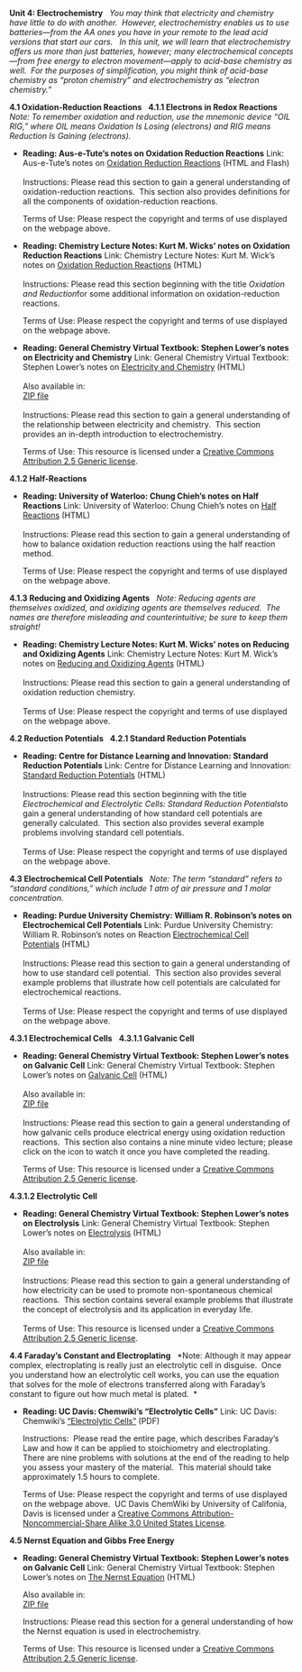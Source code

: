 **Unit 4: Electrochemistry** <span id="4"></span> 
*You may think that electricity and chemistry have little to do with
another.  However, electrochemistry enables us to use batteries—from the
AA ones you have in your remote to the lead acid versions that start our
cars.   In this unit, we will learn that electrochemistry offers us more
than just batteries, however; many electrochemical concepts—from free
energy to electron movement—apply to acid-base chemistry as well.  For
the purposes of simplification, you might think of acid-base chemistry
as “proton chemistry” and electrochemistry as “electron chemistry.”*

**4.1 Oxidation-Reduction Reactions** <span id="4.1"></span> 
**4.1.1 Electrons in Redox Reactions** <span id="4.1.1"></span> 
*Note: To remember oxidation and reduction, use the mnemonic device “OIL
RIG,” where OIL means Oxidation Is Losing (electrons) and RIG means
Reduction Is Gaining (electrons).*

-   **Reading: Aus-e-Tute’s notes on Oxidation Reduction Reactions**
    Link: Aus-e-Tute’s notes on [Oxidation Reduction
    Reactions](http://www.ausetute.com.au/redox.html) (HTML and Flash)  
        
     Instructions: Please read this section to gain a general
    understanding of oxidation-reduction reactions.  This section also
    provides definitions for all the components of oxidation-reduction
    reactions.  
      
     Terms of Use: Please respect the copyright and terms of use
    displayed on the webpage above.

-   **Reading: Chemistry Lecture Notes: Kurt M. Wicks’ notes on
    Oxidation Reduction Reactions**
    Link: Chemistry Lecture Notes: Kurt M. Wick’s notes on [Oxidation
    Reduction
    Reactions](http://www.chemistrylecturenotes.com/html/oxidation___reduction_reaction.html) (HTML)  
        
     Instructions: Please read this section beginning with the title
    *Oxidation and Reduction*for some additional information on
    oxidation-reduction reactions.    
      
     Terms of Use: Please respect the copyright and terms of use
    displayed on the webpage above.

-   **Reading: General Chemistry Virtual Textbook: Stephen Lower’s notes
    on Electricity and Chemistry**
    Link: General Chemistry Virtual Textbook: Stephen Lower’s notes on
    [Electricity and
    Chemistry](http://resources.saylor.org.s3.amazonaws.com/CHEM/CHEM102/CHEM102-4.1.1-Chem1ElectrochemistryIntroduction-CCBYNCSA_files/CHEM102-4.1.1-Chem1ElectrochemistryIntroduction-CCBYNCSA.html) (HTML)  
        
     Also available in:  
     [ZIP file](http://www.chem1.com/acad/webtext/download.html)  
        
     Instructions: Please read this section to gain a general
    understanding of the relationship between electricity and chemistry.
     This section provides an in-depth introduction to
    electrochemistry.  
      
     Terms of Use: This resource is licensed under a [Creative Commons
    Attribution 2.5 Generic
    license](http://creativecommons.org/licenses/by/2.5/).

**4.1.2 Half-Reactions** <span id="4.1.2"></span> 
-   **Reading: University of Waterloo: Chung Chieh’s notes on Half
    Reactions**
    Link: University of Waterloo: Chung Chieh’s notes on [Half
    Reactions](http://www.science.uwaterloo.ca/%7Ecchieh/cact/c123/halfreac.html) (HTML)  
        
     Instructions: Please read this section to gain a general
    understanding of how to balance oxidation reduction reactions using
    the half reaction method.    
      
     Terms of Use: Please respect the copyright and terms of use
    displayed on the webpage above.

**4.1.3 Reducing and Oxidizing Agents** <span id="4.1.3"></span> 
*Note: Reducing agents are themselves oxidized, and oxidizing agents are
themselves reduced.  The names are therefore misleading and
counterintuitive; be sure to keep them straight!*

-   **Reading: Chemistry Lecture Notes: Kurt M. Wicks’ notes on Reducing
    and Oxidizing Agents**
    Link: Chemistry Lecture Notes: Kurt M. Wick’s notes on [Reducing and
    Oxidizing
    Agents](http://www.chemistrylecturenotes.com/html/oxidizing_agents___reducing_ag.html) (HTML)  
        
     Instructions: Please read this section to gain a general
    understanding of oxidation reduction chemistry.  
        
     Terms of Use: Please respect the copyright and terms of use
    displayed on the webpage above.

**4.2 Reduction Potentials** <span id="4.2"></span> 
**4.2.1 Standard Reduction Potentials** <span id="4.2.1"></span> 
-   **Reading: Centre for Distance Learning and Innovation: Standard
    Reduction Potentials**
    Link: Centre for Distance Learning and Innovation: [Standard
    Reduction
    Potentials](http://www.csudh.edu/oliver/chemdata/data-e.htm) (HTML)  
        
     Instructions: Please read this section beginning with the title
    *Electrochemical and Electrolytic Cells: Standard Reduction
    Potentials*to gain a general understanding of how standard cell
    potentials are generally calculated.  This section also provides
    several example problems involving standard cell potentials.  
        
     Terms of Use: Please respect the copyright and terms of use
    displayed on the webpage above.

**4.3 Electrochemical Cell Potentials** <span id="4.3"></span> 
*Note: The term “standard” refers to “standard conditions,” which
include 1 atm of air pressure and 1 molar concentration.*

-   **Reading: Purdue University Chemistry: William R. Robinson’s notes
    on Electrochemical Cell Potentials**
    Link: Purdue University Chemistry: William R. Robinson’s notes on
    Reaction [Electrochemical Cell
    Potentials](http://www.chem.purdue.edu/gchelp/howtosolveit/Electrochem/Electrochemical_Cell_Potentials.htm) (HTML)  
        
     Instructions: Please read this section to gain a general
    understanding of how to use standard cell potential.  This section
    also provides several example problems that illustrate how cell
    potentials are calculated for electrochemical reactions.  
        
     Terms of Use: Please respect the copyright and terms of use
    displayed on the webpage above.

**4.3.1 Electrochemical Cells** <span id="4.3.1"></span> 
**4.3.1.1 Galvanic Cell** <span id="4.3.1.1"></span> 
-   **Reading: General Chemistry Virtual Textbook: Stephen Lower’s notes
    on Galvanic Cell**
    Link: General Chemistry Virtual Textbook: Stephen Lower’s notes on
    [Galvanic
    Cell](http://resources.saylor.org.s3.amazonaws.com/CHEM/CHEM102/CHEM102-4.3.1.1-Chem1Electrochemistrycellsandelectrodes-CCBYNCSA_files/CHEM102-4.3.1.1-Chem1Electrochemistrycellsandelectrodes-CCBYNCSA.html) (HTML)  
        
     Also available in:  
     [ZIP file](http://www.chem1.com/acad/webtext/download.html)  
        
     Instructions: Please read this section to gain a general
    understanding of how galvanic cells produce electrical energy using
    oxidation reduction reactions.  This section also contains a nine
    minute video lecture; please click on the icon to watch it once you
    have completed the reading.  
      
     Terms of Use: This resource is licensed under a [Creative Commons
    Attribution 2.5 Generic
    license](http://creativecommons.org/licenses/by/2.5/).

**4.3.1.2 Electrolytic Cell** <span id="4.3.1.2"></span> 
-   **Reading: General Chemistry Virtual Textbook: Stephen Lower’s notes
    on Electrolysis**
    Link: General Chemistry Virtual Textbook: Stephen Lower’s notes on
    [Electrolysis](http://resources.saylor.org.s3.amazonaws.com/CHEM/CHEM102/CHEM102-4.3.1.2-Chem1ElectrochemistryElectrolysis-CCBYNCSA_files/CHEM102-4.3.1.2-Chem1ElectrochemistryElectrolysis-CCBYNCSA.html) (HTML)  
        
     Also available in:  
     [ZIP file](http://www.chem1.com/acad/webtext/download.html)  
        
     Instructions: Please read this section to gain a general
    understanding of how electricity can be used to promote
    non-spontaneous chemical reactions.  This section contains several
    example problems that illustrate the concept of electrolysis and its
    application in everyday life.    
        
     Terms of Use: This resource is licensed under a [Creative Commons
    Attribution 2.5 Generic
    license](http://creativecommons.org/licenses/by/2.5/).

**4.4 Faraday’s Constant and Electroplating** <span id="4.4"></span> 
*Note: Although it may appear complex, electroplating is really just an
electrolytic cell in disguise.  Once you understand how an electrolytic
cell works, you can use the equation that solves for the mole of
electrons transferred along with Faraday’s constant to figure out how
much metal is plated.  *

-   **Reading: UC Davis: Chemwiki’s “Electrolytic Cells”**
    Link: UC Davis: Chemwiki’s [“Electrolytic
    Cells”](http://www.saylor.org/site/wp-content/uploads/2012/08/Electrolytic-Cells.pdf)
    (PDF)  
      
     Instructions:  Please read the entire page, which describes
    Faraday’s Law and how it can be applied to stoichiometry and
    electroplating.  There are nine problems with solutions at the end
    of the reading to help you assess your mastery of the material. 
    This material should take approximately 1.5 hours to complete.  
      
     Terms of Use: Please respect the copyright and terms of use
    displayed on the webpage above.  UC Davis ChemWiki by University of
    Califonia, Davis is licensed under a [Creative Commons
    Attribution-Noncommercial-Share Alike 3.0 United States
    License](http://creativecommons.org/licenses/by-nc-sa/3.0/us/). 

**4.5 Nernst Equation and Gibbs Free Energy** <span id="4.5"></span> 
-   **Reading: General Chemistry Virtual Textbook: Stephen Lower’s notes
    on Galvanic Cell**
    Link: General Chemistry Virtual Textbook: Stephen Lower’s notes on
    [The Nernst
    Equation](http://resources.saylor.org.s3.amazonaws.com/CHEM/CHEM102/CHEM102-4.5-AllaboutElectrochemistrytheNernstequation-CCBYNCSA_files/CHEM102-4.5-AllaboutElectrochemistrytheNernstequation-CCBYNCSA.html) (HTML)  
      
     Also available in:  
     [ZIP file](http://www.chem1.com/acad/webtext/download.html)  
      
     Instructions: Please read this section for a general understanding
    of how the Nernst equation is used in electrochemistry.      
      
     Terms of Use: This resource is licensed under a [Creative Commons
    Attribution 2.5 Generic
    license](http://creativecommons.org/licenses/by/2.5/).


